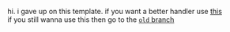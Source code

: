 hi. i gave up on this template. if you want a better handler use [this](../../../../Irian3x3/basic-command-handler)  
if you still wanna use this then go to the [`old` branch](../../tree/old)
